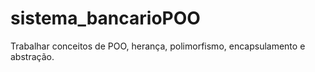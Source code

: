# sistema_bancarioPOO
Trabalhar conceitos de POO, herança, polimorfismo, encapsulamento e abstração.
